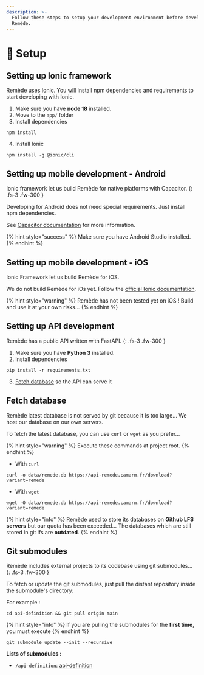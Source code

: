 ```yaml
---
description: >-
  Follow these steps to setup your development environment before developing on
  Remède.
---
```


# 🔌 Setup

## Setting up Ionic framework

Remède uses Ionic. You will install npm dependencies and requirements to start developing with Ionic.&#x20;

1. Make sure you have **node 18** installed.
2. Move to the `app/` folder
3. Install dependencies

```shell
npm install
```

4. Install Ionic

```shell
npm install -g @ionic/cli
```

## Setting up mobile development - Android

Ionic framework let us build Remède for native platforms with Capacitor. {: .fs-3 .fw-300 }

Developing for Android does not need special requirements. Just install npm dependencies.

See [Capacitor documentation](https://capacitorjs.com/docs/android) for more information.

{% hint style="success" %}
Make sure you have Android Studio installed.
{% endhint %}

## Setting up mobile development - iOS

Ionic Framework let us build Remède for iOS.

We do not build Remède for iOs yet. Follow the [official Ionic documentation](https://ionicframework.com/docs/developing/ios).

{% hint style="warning" %}
Remède has not been tested yet on iOS ! Build and use it at your own risks...
{% endhint %}

## Setting up API development

Remède has a public API written with FastAPI. {: .fs-3 .fw-300 }

1. Make sure you have **Python 3** installed.
2. Install dependencies

```shell
pip install -r requirements.txt
```

3. [Fetch database](setup.md#fetch-database) so the API can serve it

## Fetch database

Remède latest database is not served by git because it is too large... We host our database on our own servers.

To fetch the latest database, you can use `curl` or `wget` as you prefer...

{% hint style="warning" %}
Execute these commands at project root.
{% endhint %}

* With `curl`

```shell
curl -o data/remede.db https://api-remede.camarm.fr/download?variant=remede
```

* With `wget`

```shell
wget -O data/remede.db https://api-remede.camarm.fr/download?variant=remede
```

{% hint style="info" %}
Remède used to store its databases on **Github LFS servers** but our quota has been exceeded... The databases which are still stored in git lfs are **outdated**.
{% endhint %}

## Git submodules

Remède includes external projects to its codebase using git submodules... {: .fs-3 .fw-300 }

To fetch or update the git submodules, just pull the distant repository inside the submodule's directory:

For example :

```shell
cd api-definition && git pull origin main
```

{% hint style="info" %}
If you are pulling the submodules for the **first time**, you must execute
{% endhint %}

```shell
git submodule update --init --recursive
```

**Lists of submodules :**

* `/api-definition`: [api-definition](https://github.com/LabseSoftware/api-definition)
